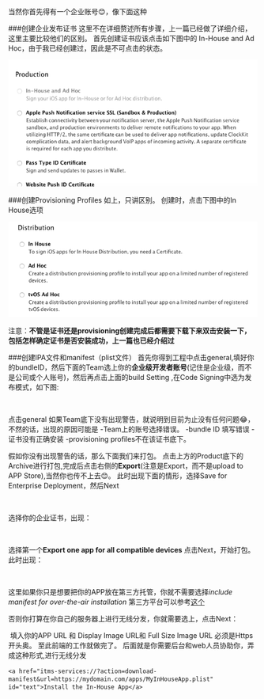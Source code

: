 
当然你首先得有一个企业账号😊，像下面这种
![]()

###创建企业发布证书
这里不在详细赘述所有步骤，上一篇[]()已经做了详细介绍，
这里主要比较他们的区别。
首先创建证书应该点击如下图中的 In-House and Ad Hoc，由于我已经创建过，因此是不可点击的状态。

![](https://github.com/ytdxxt10/Terry_Blog/blob/gh-pages/blogImages/enterprise2.png)

###创建Provisioning Profiles
如上，只讲区别。
创建时，点击下图中的In House选项

![](https://github.com/ytdxxt10/Terry_Blog/blob/gh-pages/blogImages/enterprise3.png)

注意：**不管是证书还是provisioning创建完成后都需要下载下来双击安装一下，包括怎样确定证书是否安装成功，上一篇也已经介绍过**

###创建IPA文件和manifest（plist文件）
首先你得到工程中点击general,填好你的bundleID，然后下面的Team选上你的**企业级开发者账号**(记住是企业级，而不是公司或个人账号)，然后再点击上面的build Setting ,在Code Signing中选为发布模式，如下图:

![]()

点击general 如果Team底下没有出现警告，就说明到目前为止没有任何问题😂，不然的话，出现的原因可能是
-Team上的账号选择错误。
-bundle ID 填写错误
-证书没有正确安装
-provisioning profiles不在该证书底下。

假如你没有出现警告的话，那么下面我们来打包。
点击上方的Product底下的Archive进行打包,完成后点击右侧的**Export**(注意是Export，而不是upload to APP Store),当然你也传不上去😊。
此时出现下面的情形，选择Save for Enterprise Deployment，然后Next

![]()

选择你的企业证书，出现：

![]()

选择第一个**Export one app for all compatible devices**
点击Next，开始打包。此时出现：

![]()

这里如果你只是想要把你的APP放在第三方托管，你就不需要选择*include manifest for over-the-air installation*
第三方平台可以参考[这个](fir.im)

否则你打算在你自己的服务器上进行无线分发，你就需要选上，点击Next：

![]()
填入你的APP URL 和 Display Image URL和 Full Size Image URL
必须是Https开头奥。
至此前端的工作就做完了。
后面就是你需要后台和web人员协助你，弄成这种形式,进行无线分发

```
<a href="itms-services://?action=download-manifest&url=https://mydomain.com/apps/MyInHouseApp.plist" id="text">Install the In-House App</a>

```
